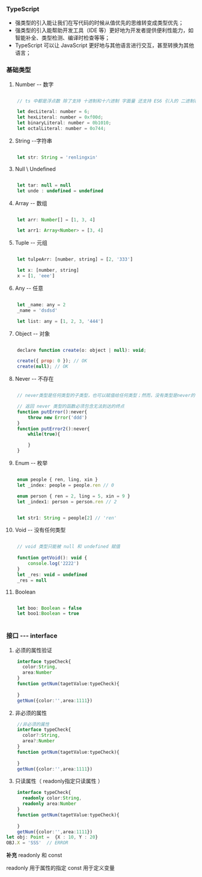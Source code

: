 ### TypeScript
* 强类型的引入能让我们在写代码的时候从值优先的思维转变成类型优先；
* 强类型的引入能帮助开发工具（IDE 等）更好地为开发者提供便利性能力，如智能补全、类型检测、编译时检查等等；
* TypeScript 可以让 JavaScript 更好地与其他语言进行交互，甚至转换为其他语言；

### 基础类型
1. Number -- 数字

```javascript

    // ts 中都是浮点数 除了支持 十进制和十六进制 字面量 还支持 ES6 引入的 二进制和八进制 字面量

    let decLiteral: number = 6;
    let hexLiteral: number = 0xf00d;
    let binaryLiteral: number = 0b1010;
    let octalLiteral: number = 0o744;

```

2. String  --字符串

```javascript

    let str: String = 'renlingxin'

```

3. Null \ Undefined

```javascript

    let tar: null = null
    let unde : undefined = undefined

```

4. Array -- 数组

```javascript

    let arr: Number[] = [1, 3, 4]

    let arr1: Array<Number> = [3, 4]

```

5. Tuple -- 元组

```javascript

    let tulpeArr: [number, string] = [2, '333']

    let x: [number, string]
    x = [1, 'eee']

```
6. Any -- 任意

```javascript

    let _name: any = 2
    _name = 'dsdsd'

    let list: any = [1, 2, 3, '444']

```

7. Object -- 对象

```javascript

    declare function create(o: object | null): void;

    create({ prop: 0 }); // OK
    create(null); // OK

```

8. Never -- 不存在

```javascript

    // never类型是任何类型的子类型，也可以赋值给任何类型；然而，没有类型是never的子类型或可以赋值给never类型（除了never本身之外）。 即使 any也不可以赋值给never。

    // 返回 never 类型的函数必须包含无法到达的终点
    function putError():never{
        throw new Error('ddd')
    }
    function putError2():never{
        while(true){

        }
    }

```

9. Enum -- 枚举

```javascript

    enum people { ren, ling, xin }
    let _index: people = people.ren // 0

    enum person { ren = 2, ling = 5, xin = 9 }
    let _index1: person = person.ren // 2


    let str1: String = people[2] // 'ren'

```

10. Void -- 没有任何类型

```javascript

    // void 类型只能被 null 和 undefined 赋值
    
    function getVoid(): void {
        console.log('2222')
    }
    let _res: void = undefined
    _res = null


```
11. Boolean

```javascript

    let boo: Boolean = false
    let boo1:Boolean = true
    
```

### 接口 --- interface 

1. 必须的属性验证

```typescript
    interface typeCheck{
      color:String,
      area:Number
    }
    function getNum(tagetValue:typeCheck){
    
    }
    getNum({color:'',area:1111})
```

2. 非必须的属性

```typescript
    //非必须的属性
    interface typeCheck{
      color?:String,
      area?:Number
    }
    function getNum(tagetValue:typeCheck){
    
    }
    getNum({color:'',area:1111})
```

3. 只读属性（ readonly指定只读属性 ）

```typescript
    interface typeCheck{
      readonly color:String,
      readonly area:Number
    }
    function getNum(tagetValue:typeCheck){
    
    }
    getNum({color:'',area:1111})
let obj: Point =  {X : 10, Y : 20}
OBJ.X = 'SSS'  // ERROR
```
**补充** readonly 和 const

readonly  用于属性的指定   const 用于定义变量